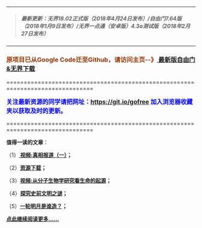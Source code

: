 ***
>##### 最新更新：无界18.02正式版（2018年4月24日发布）/自由门7.64版（2018年1月9日发布）/无界一点通（安卓版）4.3a测试版（2018年2月27日发布）
***

<h3><font color="#993300"> 原项目已从Google Code迁至Github，请访问主页--》<a href="https://github.com/sglfree/freesky/wiki/%E8%87%AA%E7%94%B1%E9%97%A8%E6%9C%80%E6%96%B0%E7%89%88%E4%B8%8B%E8%BD%BD-%E6%97%A0%E7%95%8C%E6%B5%8F%E8%A7%88%E6%9C%80%E6%96%B0%E6%AD%A3%E5%BC%8F%E7%89%88%E4%B8%8B%E8%BD%BD-%E7%BF%BB%E5%A2%99%E8%BD%AF%E4%BB%B6%E4%B8%8B%E8%BD%BD" target="_blank"> 最新版自由门&无界下载</a></font></h3>
<p>===============================================================================</p>
<font color="blue" size="3"><strong>关注最新资源的同学请把网址：<font color="#993300"><a href="https://git.io/gofree" target="_blank">https://git.io/gofree</a> </font>加入浏览器收藏夹以获取及时的更新。</strong></font>
<p>===============================================================================</p>
<p><strong>值得一读的文章</strong>：</p>
<p>（1）<strong><a href="http://freego.aobook.men/index.php?id=b1" target="_blank"> 视频:真相报道（一）</a>；</strong></p>
<p>（2）<strong><a href="http://freego.aobook.men/index.php?id=a4" target="_blank">资源下载</a>；</strong></p>
<p>（3）<strong><a href="http://freego.aobook.men/index.php?id=b3" target="_blank">视频:从分子生物学研究看生命的起源</a>；</strong></p>
<p>（4）<strong><a href="http://freego.aobook.men/index.php?id=b4" target="_blank">探究史前文明之谜</a>；</strong></p>
<p>（5）<strong><a href="http://freego.aobook.men/index.php?id=b6" target="_blank">一轮明月是谁造？</a>；</strong></p>
<p><strong><a href="http://freego.aobook.men/index.php?id=b7" target="_blank">点此继续阅读更多……</a></strong></p>

